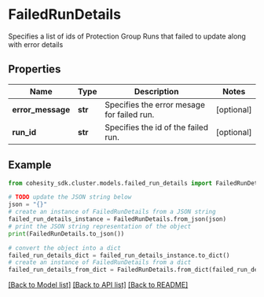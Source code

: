 # FailedRunDetails

Specifies a list of ids of Protection Group Runs that failed to update along with error details

## Properties

Name | Type | Description | Notes
------------ | ------------- | ------------- | -------------
**error_message** | **str** | Specifies the error mesage for failed run. | [optional] 
**run_id** | **str** | Specifies the id of the failed run. | [optional] 

## Example

```python
from cohesity_sdk.cluster.models.failed_run_details import FailedRunDetails

# TODO update the JSON string below
json = "{}"
# create an instance of FailedRunDetails from a JSON string
failed_run_details_instance = FailedRunDetails.from_json(json)
# print the JSON string representation of the object
print(FailedRunDetails.to_json())

# convert the object into a dict
failed_run_details_dict = failed_run_details_instance.to_dict()
# create an instance of FailedRunDetails from a dict
failed_run_details_from_dict = FailedRunDetails.from_dict(failed_run_details_dict)
```
[[Back to Model list]](../README.md#documentation-for-models) [[Back to API list]](../README.md#documentation-for-api-endpoints) [[Back to README]](../README.md)


